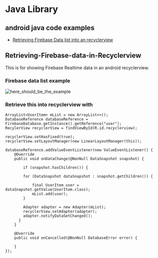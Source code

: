# Java Library

## android java code examples
* [Retrieving Firebase Data list into an recyclerview](#Retrieving-Firebase-Data-in-Recyclerview)

## Retrieving-Firebase-data-in-Recyclerview
This is for showing Firebase Realtime data in an android recyclerview.

### Firebase data list example

![here_should_be_the_example](https://github.com/emilianscheel/android-java-library/blob/main/firebase-user-list-example.png)

### Retrieve this into recyclerview with 
```
ArrayList<UserItem> mList = new ArrayList<>();
DatabaseReference databaseReference = FirebaseDatabase.getInstance().getReference("user");
RecylerView recyclerView = findViewById(R.id.recyclerview);

recyclerView.setHasFixed(true);
recyclerView.setLayoutManager(new LinearLayoutManager(this));

databaseReference.addValueEventListener(new ValueEventListener() {
    @Override
    public void onDataChange(@NonNull DataSnapshot snapshot) {

        if (snapshot.hasChildren()) {

        for (DataSnapshot dataSnapshot : snapshot.getChildren()) {

            final UserItem user = dataSnapshot.getValue(UserItem.class);
            mList.add(user);
        }

        Adapter adapter = new Adapter(mList);
        recyclerView.setAdapter(adapter);
        adapter.notifyDataSetChanged();
      }
    }

    @Override
    public void onCancelled(@NonNull DatabaseError error) {

    }
});
```
